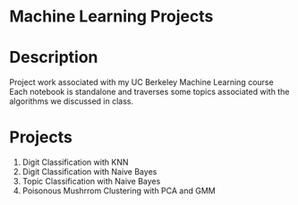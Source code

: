 # Machine Learning Projects
# Description
Project work associated with my UC Berkeley Machine Learning course 
Each notebook is standalone and traverses some topics associated with the algorithms we discussed in class.
# Projects
  1. Digit Classification with KNN
  2. Digit Classification with Naive Bayes
  3. Topic Classification with Naive Bayes
  4. Poisonous Mushrrom Clustering with PCA and GMM
